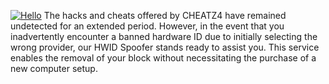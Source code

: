 [![Hello](https://i.ibb.co/w0KPRK8/6234fdj.jpg)](https://discord.gg/ea2XVx2EaG) 
The hacks and cheats offered by CHEATZ4 have remained undetected for an extended period. However, in the event that you inadvertently encounter a banned hardware ID due to initially selecting the wrong provider, our HWID Spoofer stands ready to assist you. This service enables the removal of your block without necessitating the purchase of a new computer setup.
